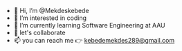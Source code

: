 - 👋 Hi, I’m @Mekdeskebede
- 👀 I’m interested in coding
- 🌱 I’m currently learning Software Engineering at AAU
- 💞️ let's collaborate
- 📫 you can reach me 👉 kebedemekdes289@gmail.com

<!---
Mekdeskebede/Mekdeskebede is a ✨ special ✨ repository because its `README.md` (this file) appears on your GitHub profile.
You can click the Preview link to take a look at your changes.
--->
